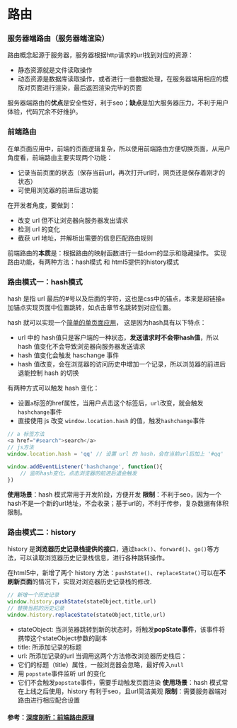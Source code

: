 # 路由
### 服务器端路由（服务器端渲染）
路由概念起源于服务器，服务器根据http请求的url找到对应的资源：
- 静态资源就是文件读取操作
- 动态资源是数据库读取操作，或者进行一些数据处理，在服务器端用相应的模版对页面进行渲染，最后返回渲染完毕的页面

服务器端路由的**优点**是安全性好，利于seo；**缺点**是加大服务器压力，不利于用户体验，代码冗余不好维护。
### 前端路由
在单页面应用中，前端的页面逻辑复杂，所以使用前端路由方便切换页面，从用户角度看，前端路由主要实现两个功能：
- 记录当前页面的状态（保存当前url，再次打开url时，网页还是保存着刚才的状态）
- 可使用浏览器的前进后退功能

在开发者角度，要做到：
- 改变 url 但不让浏览器向服务器发出请求
- 检测 url 的变化
- 截获 url 地址，并解析出需要的信息匹配路由规则

前端路由的**本质**是：根据路由的映射函数进行一些dom的显示和隐藏操作。
实现路由功能，有两种方法：hash模式 和 html5提供的history模式
### 路由模式一：hash模式
hash 是指 url 最后的#号以及后面的字符，这也是css中的锚点，本来是超链接`a`加锚点实现页面中位置跳转，如点击章节名跳转到对应位置。

hash 就可以实现一个[简单的单页面应用](https://github.com/Naturalvolume/IFE-2016Spring/blob/master/SPA.html)， 这是因为hash具有以下特点：
- url 中的 hash值只是客户端的一种状态，**发送请求时不会带hash值**，所以hash 值变化不会导致浏览器向服务器发送请求
- hash 值变化会触发 haschange 事件
- hash 值改变，会在浏览器的访问历史中增加一个记录，所以浏览器的前进后退能控制 hash 的切换

有两种方式可以触发 hash 变化：
- 设置`a`标签的href属性，当用户点击这个标签后，`url`改变，就会触发`hashchange`事件
- 直接使用 js 改变 `window.location.hash` 的值，触发`hashchange`事件

```javascript
// a 标签方法
<a href="#search">search</a>
// js方法
window.location.hash = 'qq' // 设置 url 的 hash，会在当前url后加上 '#qq'
 
window.addEventListener('hashchange', function(){ 
    // 监听hash变化，点击浏览器的前进后退会触发
})
```
**使用场景**：hash 模式常用于开发阶段，方便开发
**限制**：不利于seo，因为一个hash不是一个新的url地址，不会收录；基于url的，不利于传参，复杂数据有体积限制。
### 路由模式二：history
history 是**浏览器历史记录栈提供的接口**，通过`back()`、`forward()`、`go()`等方法，可以读取浏览器历史记录栈信息，进行各种跳转操作。

在html5中，新增了两个 history 方法：`pushState()`、`replaceState()`可以在**不刷新页面**的情况下，实现对浏览器历史记录栈的修改.
```javascript
// 新增一个历史记录
window.history.pushState(stateObject,title,url)
// 替换当前的历史记录
window.history.replaceState(stateObject,title,url)
```
- stateObject: 当浏览器跳转到新的状态时，将触发**popState事件**，该事件将携带这个stateObject参数的副本
- title: 所添加记录的标题
- url: 所添加记录的url
当调用这两个方法修改浏览器历史栈后：
- 它们的标题（title）属性，一般浏览器会忽略，最好传入`null`
- 用 `popstate`事件监听 url 的变化
- 它们不会触发`popstate`事件，需要手动触发页面渲染
**使用场景**：hash 模式常在上线之后使用，history 有利于seo，且url简洁美观
**限制**：需要服务器端对路由进行相应配合设置

#### 参考：[深度剖析：前端路由原理](https://juejin.im/post/5d469f1e5188254e1c49ae78#heading-11)


